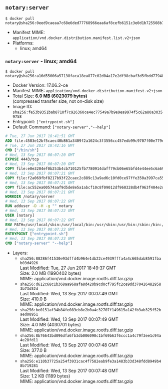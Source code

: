 ## `notary:server`

```console
$ docker pull notary@sha256:0eed9caeaa7c68e6ded77768966eaa6af8cefb6151c3e0d1b725508b787deb97
```

-	Manifest MIME: `application/vnd.docker.distribution.manifest.list.v2+json`
-	Platforms:
	-	linux; amd64

### `notary:server` - linux; amd64

```console
$ docker pull notary@sha256:a16d55006a57138faca18ea877c02d04a17e2df98cbaf3d5fbdd779483719f3c
```

-	Docker Version: 17.06.2-ce
-	Manifest MIME: `application/vnd.docker.distribution.manifest.v2+json`
-	Total Size: **6.0 MB (6023079 bytes)**  
	(compressed transfer size, not on-disk size)
-	Image ID: `sha256:fe53b9351bab8710f7c926360ce4ec77549a7b9e9ea9974f5c62a80a30359758`
-	Entrypoint: `["entrypoint.sh"]`
-	Default Command: `["notary-server","--help"]`

```dockerfile
# Tue, 27 Jun 2017 18:41:51 GMT
ADD file:4583e12bf5caec40b861a3409f2a1624c3f3556cc457edb99c9707f00e779e45 in / 
# Tue, 27 Jun 2017 18:42:16 GMT
CMD ["/bin/sh"]
# Wed, 13 Sep 2017 00:07:20 GMT
EXPOSE 4443/tcp
# Wed, 13 Sep 2017 00:07:20 GMT
COPY file:e0e3204ef0b253b4cb710125fb7780914daff79cb06e65bfd4e44ee5c6a69a75 in /notary/server/ 
# Wed, 13 Sep 2017 00:07:21 GMT
COPY file:f2a069fbf8217b93f22caec2c889c13a9ad6c10fd0ce97ffe350a3997ca55804 in /notary/server/ 
# Wed, 13 Sep 2017 00:07:21 GMT
COPY file:ac552ea00574aaf9d5de8e5a1abcf10c8f09012df960328db4f963f404e2d409 in /notary/server/ 
# Wed, 13 Sep 2017 00:07:21 GMT
WORKDIR /notary/server
# Wed, 13 Sep 2017 00:07:22 GMT
RUN adduser -D -H -g "" notary
# Wed, 13 Sep 2017 00:07:22 GMT
USER [notary]
# Wed, 13 Sep 2017 00:07:22 GMT
ENV PATH=/usr/local/sbin:/usr/local/bin:/usr/sbin:/usr/bin:/sbin:/bin:/notary/server
# Wed, 13 Sep 2017 00:07:22 GMT
ENTRYPOINT ["entrypoint.sh"]
# Wed, 13 Sep 2017 00:07:23 GMT
CMD ["notary-server" "--help"]
```

-	Layers:
	-	`sha256:88286f41530e93dffd4b964e1db22ce4939fffa4a4c665dab8591fbab03d4926`  
		Last Modified: Tue, 27 Jun 2017 18:49:37 GMT  
		Size: 2.0 MB (1990402 bytes)  
		MIME: application/vnd.docker.image.rootfs.diff.tar.gzip
	-	`sha256:d612c68c1b368aa968afa8d420b9cd0cf795fc2ce9dd3704264829583b73d52d`  
		Last Modified: Wed, 13 Sep 2017 00:07:49 GMT  
		Size: 410.0 B  
		MIME: application/vnd.docker.image.rootfs.diff.tar.gzip
	-	`sha256:be0151af34b84fe083cb8e2b0a4c32707f149615a142fb3ab325f52baed08951`  
		Last Modified: Wed, 13 Sep 2017 00:07:49 GMT  
		Size: 4.0 MB (4030701 bytes)  
		MIME: application/vnd.docker.image.rootfs.diff.tar.gzip
	-	`sha256:8b76643bd096dfa6fb3db006090c1bf69b63f6ccc1a4c79f3ee1c94a4e28fd11`  
		Last Modified: Wed, 13 Sep 2017 00:07:48 GMT  
		Size: 377.0 B  
		MIME: application/vnd.docker.image.rootfs.diff.tar.gzip
	-	`sha256:e110b37725a254f3931cac4f7582eab9fe3a1483b33d348fdd8949b48b719281`  
		Last Modified: Wed, 13 Sep 2017 00:07:48 GMT  
		Size: 1.2 KB (1189 bytes)  
		MIME: application/vnd.docker.image.rootfs.diff.tar.gzip
